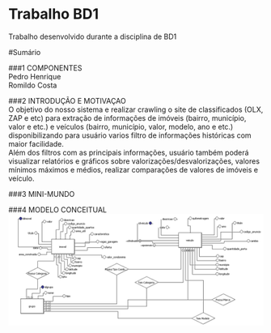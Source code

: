 # Trabalho BD1
Trabalho desenvolvido durante a disciplina de BD1


#Sumário

###1	COMPONENTES<br>
Pedro Henrique<br>
Romildo Costa<br>


###2	INTRODUÇÃO E MOTIVAÇAO<br>
O objetivo do nosso sistema e realizar crawling o site de classificados (OLX, ZAP e etc) para extração de informações de imóveis (bairro, município, valor e etc.) e veículos (bairro, município, valor, modelo, ano e etc.) disponibilizando para usuário varios filtro de informações históricas com maior facilidade.<br>
Além dos filtros com as principais informações, usuário também poderá visualizar relatórios e gráficos sobre valorizações/desvalorizações, valores mínimos máximos e médios, realizar comparações de valores de imóveis e veículo. 

###3	MINI-MUNDO<br>


###4 MODELO CONCEITUAL
![Alt text](https://github.com/pedrohcosta/TrabalhoBD1/blob/master/ModeloTrabalhoBD.jpg "Title")
